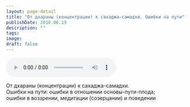 ```yaml
---
layout: page-detail
title: "От дхараны (концентрации) к сахаджа-самадхи. Ошибки на пути"
publishDate: 2010.06.19
description: ""
tags:
image:
draft: false
---
```


<audio title="2010.06.19 - От дхараны (концентрации) к сахаджа-самадхи. Ошибки на пути.mp3" src="https://filer-api.advayta.org/v1.0/public/files/75089" controls=""></audio>

 От дхараны (концентрации) к сахаджа-самадхи.  
 Ошибки на пути: ошибки в отношении основы-пути-плода;   
 ошибки в воззрении, медитации (созерцании) и поведении   

  

